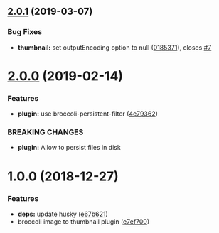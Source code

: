 ## [2.0.1](https://github.com/BBVAEngineering/broccoli-thumbnail/compare/v2.0.0...v2.0.1) (2019-03-07)


### Bug Fixes

* **thumbnail:** set outputEncoding option to null ([0185371](https://github.com/BBVAEngineering/broccoli-thumbnail/commit/0185371)), closes [#7](https://github.com/BBVAEngineering/broccoli-thumbnail/issues/7)

# [2.0.0](https://github.com/BBVAEngineering/broccoli-thumbnail/compare/v1.0.0...v2.0.0) (2019-02-14)


### Features

* **plugin:** use broccoli-persistent-filter ([4e79362](https://github.com/BBVAEngineering/broccoli-thumbnail/commit/4e79362))


### BREAKING CHANGES

* **plugin:** Allow to persist files in disk

# 1.0.0 (2018-12-27)


### Features

* **deps:** update husky ([e67b621](https://github.com/BBVAEngineering/broccoli-thumbnail/commit/e67b621))
* broccoli image to thumbnail plugin ([e7ef700](https://github.com/BBVAEngineering/broccoli-thumbnail/commit/e7ef700))
